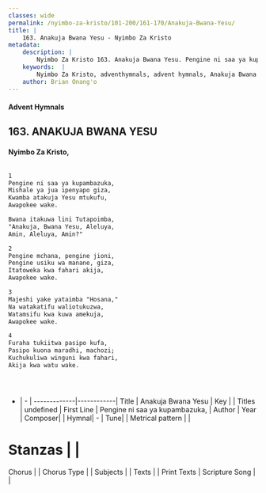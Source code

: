 ```yaml
---
classes: wide
permalink: /nyimbo-za-kristo/101-200/161-170/Anakuja-Bwana-Yesu/
title: |
    163. Anakuja Bwana Yesu - Nyimbo Za Kristo
metadata:
    description: |
        Nyimbo Za Kristo 163. Anakuja Bwana Yesu. Pengine ni saa ya kupambazuka, Mishale ya jua ipenyapo giza, Kwamba atakuja Yesu mtukufu, Awapokee wake.   Bwana itakuwa lini Tutapoimba, "Anakuja, Bwana Yesu, Aleluya, Amin, Aleluya, Amin?"  
    keywords:  |
        Nyimbo Za Kristo, adventhymnals, advent hymnals, Anakuja Bwana Yesu, Pengine ni saa ya kupambazuka,. 
    author: Brian Onang'o
---
```


#### Advent Hymnals
## 163. ANAKUJA BWANA YESU
####  Nyimbo Za Kristo,

```txt

1
Pengine ni saa ya kupambazuka,
Mishale ya jua ipenyapo giza,
Kwamba atakuja Yesu mtukufu,
Awapokee wake. 

Bwana itakuwa lini Tutapoimba,
"Anakuja, Bwana Yesu, Aleluya,
Amin, Aleluya, Amin?"

2
Pengine mchana, pengine jioni,
Pengine usiku wa manane, giza,
Itatoweka kwa fahari akija,
Awapokee wake. 

3
Majeshi yake yataimba "Hosana,"
Na watakatifu waliotukuzwa,
Watamsifu kwa kuwa amekuja,
Awapokee wake. 

4
Furaha tukiitwa pasipo kufa,
Pasipo kuona maradhi, machozi;
Kuchukuliwa winguni kwa fahari,
Akija kwa watu wake.





```

- |   -  |
-------------|------------|
Title | Anakuja Bwana Yesu |
Key |  |
Titles | undefined |
First Line | Pengine ni saa ya kupambazuka, |
Author | 
Year | 
Composer| |
Hymnal|  - |
Tune|  |
Metrical pattern | |
# Stanzas |  |
Chorus |  |
Chorus Type |  |
Subjects | |
Texts |  |
Print Texts | 
Scripture Song |  |
    
